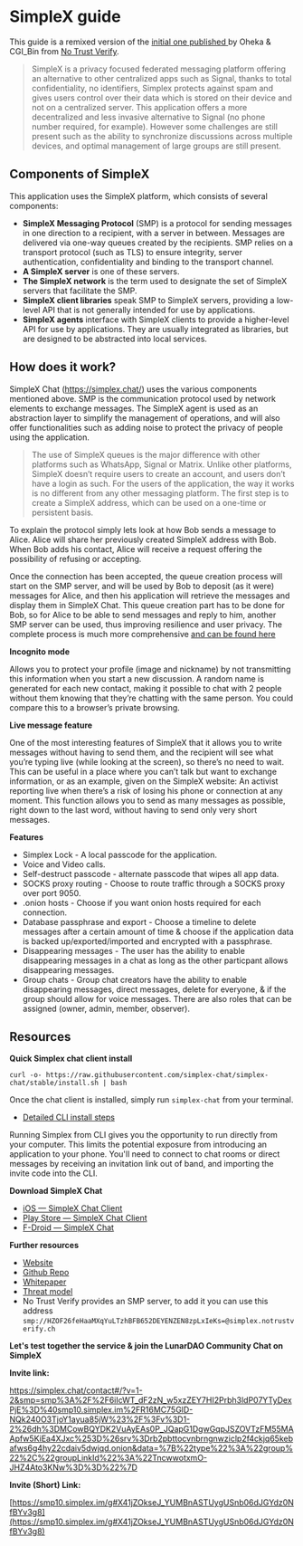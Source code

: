# SimpleX guide

This guide is a remixed version of the [initial one published ](https://medium.com/notrustverify/what-is-simplex-chat) by Oheka & CGI_Bin from [No Trust Verify](https://notrustverify.ch).

> SimpleX is a privacy focused federated messaging platform offering an alternative to other centralized apps such as Signal, thanks to total confidentiality, no identifiers, Simplex protects against spam and gives users control over their data which is stored on their device and not on a centralized server. This application offers a more decentralized and less invasive alternative to Signal (no phone number required, for example). However some challenges are still present such as the ability to synchronize discussions across multiple devices, and optimal management of large groups are still present. 
 
## Components of SimpleX

This application uses the SimpleX platform, which consists of several components:

* **SimpleX Messaging Protocol** (SMP) is a protocol for sending messages in one direction to a recipient, with a server in between. Messages are delivered via one-way queues created by the recipients. SMP relies on a transport protocol (such as TLS) to ensure integrity, server authentication, confidentiality and binding to the transport channel.  
* **A SimpleX server** is one of these servers.  
* **The SimpleX network** is the term used to designate the set of SimpleX servers that facilitate the SMP.  
* **SimpleX client libraries** speak SMP to SimpleX servers, providing a low-level API that is not generally intended for use by applications.  
* **SimpleX agents** interface with SimpleX clients to provide a higher-level API for use by applications. They are usually integrated as libraries, but are designed to be abstracted into local services.

## How does it work?

SimpleX Chat (https://simplex.chat/) uses the various components mentioned above. SMP is the communication protocol used by network elements to exchange messages. The SimpleX agent is used as an abstraction layer to simplify the management of operations, and will also offer functionalities such as adding noise to protect the privacy of people using the application.

> The use of SimpleX queues is the major difference with other platforms such as WhatsApp, Signal or Matrix. Unlike other platforms, SimpleX doesn’t require users to create an account, and users don’t have a login as such.
> 	For the users of the application, the way it works is no different from any other messaging platform. The first step is to create a SimpleX address, which can be used on a one-time or persistent basis.

To explain the protocol simply lets look at how Bob sends a message to Alice. Alice will share her previously created SimpleX address with Bob. When Bob adds his contact, Alice will receive a request offering the possibility of refusing or accepting.

Once the connection has been accepted, the queue creation process will start on the SMP server, and will be used by Bob to deposit (as it were) messages for Alice, and then his application will retrieve the messages and display them in SimpleX Chat. This queue creation part has to be done for Bob, so for Alice to be able to send messages and reply to him, another SMP server can be used, thus improving resilience and user privacy. The complete process is much more comprehensive [and can be found here](https://github.com/simplex-chat/simplexmq/blob/stable/protocol/overview-tjr.md)

**Incognito mode**

Allows you to protect your profile (image and nickname) by not transmitting this information when you start a new discussion. A random name is generated for each new contact, making it possible to chat with 2 people without them knowing that they’re chatting with the same person. You could compare this to a browser’s private browsing.

**Live message feature**

One of the most interesting features of SimpleX that it allows you to write messages without having to send them, and the recipient will see what you’re typing live (while looking at the screen), so there’s no need to wait. This can be useful in a place where you can’t talk but want to exchange information, or as an example, given on the SimpleX website:
An activist reporting live when there’s a risk of losing his phone or connection at any moment. This function allows you to send as many messages as possible, right down to the last word, without having to send only very short messages.  
  
**Features**

* Simplex Lock  - A local passcode for the application.  
* Voice and Video calls.  
* Self-destruct passcode - alternate passcode that wipes all app data.  
* SOCKS proxy routing  - Choose to route traffic through a SOCKS proxy over port 9050.  
* .onion hosts - Choose if you want onion hosts required for each connection.  
* Database passphrase and export - Choose a timeline to delete messages after a certain amount of time & choose if the application data is backed up/exported/imported and encrypted with a passphrase.  
* Disappearing messages - The user has the ability to enable disappearing messages in a chat as long as the other particpant allows disappearing messages.  
* Group chats - Group chat creators have the ability to enable disappearing messages, direct messages, delete for everyone, & if the group should allow for voice messages. There are also roles that can be assigned (owner, admin, member, observer).

## Resources

**Quick Simplex chat client install**

`curl -o- https://raw.githubusercontent.com/simplex-chat/simplex-chat/stable/install.sh | bash`

Once the chat client is installed, simply run `simplex-chat` from your terminal.

* [Detailed CLI install steps](https://github.com/simplex-chat/simplex-chat/blob/stable/docs/CLI.md)

Running Simplex from CLI gives you the opportunity to run directly from your computer. This limits the potential exposure from introducing an application to your phone. You'll need to connect to chat rooms or direct messages by receiving an invitation link out of band, and importing the invite code into the CLI. 

**Download SimpleX Chat**

* [iOS — SimpleX Chat Client](https://apps.apple.com/us/app/simplex-chat/id1605771084)  
* [Play Store — SimpleX Chat Client](https://play.google.com/store/apps/details?id=chat.simplex.app&pli=1)  
* [F-Droid — SimpleX Chat](https://app.simplex.chat/)

**Further resources**

* [Website](https://simplex.chat/)  
* [Github Repo ](https://github.com/simplex-chat)  
* [Whitepaper](https://github.com/simplex-chat/simplexmq/blob/stable/protocol/overview-tjr.md)  
* [Threat model](https://github.com/simplex-chat/simplexmq/blob/stable/protocol/overview-tjr.md#threat-model)  
* No Trust Verify provides an SMP server, to add it you can use this address `smp://HZOF26feHaaMXqYuLTzhBFB652DEYENZEN8zpLxIeKs=@simplex.notrustverify.ch `

**Let's test together the service & join the LunarDAO Community Chat on SimpleX**

**Invite link:**

[https://simplex.chat/contact#/?v=1-2&smp=smp%3A%2F%2F6iIcWT_dF2zN_w5xzZEY7HI2Prbh3ldP07YTyDexPjE%3D%40smp10.simplex.im%2FR16MC75GlD-NQk240O3TjoY1ayua85jW%23%2F%3Fv%3D1-2%26dh%3DMCowBQYDK2VuAyEAs0P_JQapG1DgwGqpJSZOVTzFM55MAApfw5KiEa4XJxc%253D%26srv%3Drb2pbttocvnbrngnwziclp2f4ckjq65kebafws6g4hy22cdaiv5dwjqd.onion&data=%7B%22type%22%3A%22group%22%2C%22groupLinkId%22%3A%22TncwwotxmO-JHZ4Ato3KNw%3D%3D%22%7D
](https://simplex.chat/contact#/?v=1-2&smp=smp%3A%2F%2F6iIcWT_dF2zN_w5xzZEY7HI2Prbh3ldP07YTyDexPjE%3D%40smp10.simplex.im%2FR16MC75GlD-NQk240O3TjoY1ayua85jW%23%2F%3Fv%3D1-2%26dh%3DMCowBQYDK2VuAyEAs0P_JQapG1DgwGqpJSZOVTzFM55MAApfw5KiEa4XJxc%253D%26srv%3Drb2pbttocvnbrngnwziclp2f4ckjq65kebafws6g4hy22cdaiv5dwjqd.onion&data=%7B%22type%22%3A%22group%22%2C%22groupLinkId%22%3A%22TncwwotxmO-JHZ4Ato3KNw%3D%3D%22%7D
)

**Invite (Short) Link:**

[https://smp10.simplex.im/g#X41jZOkseJ_YUMBnASTUygUSnb06dJGYdz0NfBYv3g8](https://smp10.simplex.im/g#X41jZOkseJ_YUMBnASTUygUSnb06dJGYdz0NfBYv3g8)
